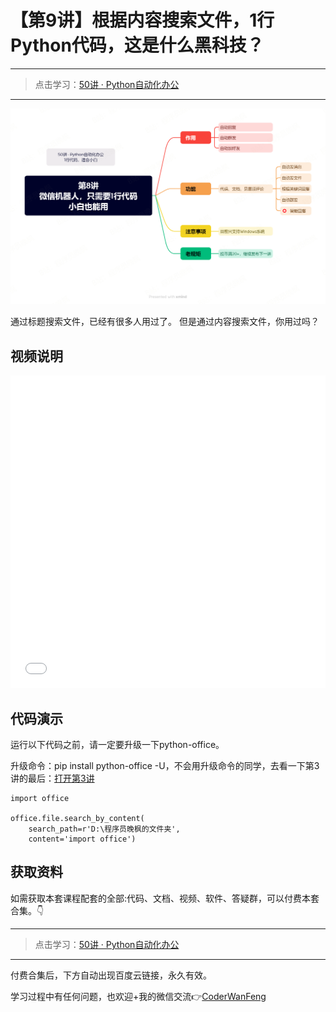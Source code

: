 # 【第9讲】根据内容搜索文件，1行Python代码，这是什么黑科技？


------
> 点击学习：[50讲 · Python自动化办公](https://mp.weixin.qq.com/mp/appmsgalbum?__biz=MzI2Nzg5MjgyNg==&action=getalbum&album_id=3056320585091366915#wechat_redirect)
------

![](../xmind/imgs/50-08-airobot.png)

通过标题搜索文件，已经有很多人用过了。
但是通过内容搜索文件，你用过吗？

## 视频说明

<iframe src="//player.bilibili.com/player.html?bvid=BV1Fu4y1v7xH" scrolling="no" border="0" frameborder="no" framespacing="0" allowfullscreen="true" width=100%, height=500> </iframe>


## 代码演示

运行以下代码之前，请一定要升级一下python-office。

升级命令：pip install python-office -U，不会用升级命令的同学，去看一下第3讲的最后：[打开第3讲](https://www.bilibili.com/video/BV1m14y1y76g/)

```
import office

office.file.search_by_content(
    search_path=r'D:\程序员晚枫的文件夹',
    content='import office')
```

## 获取资料

如需获取本套课程配套的全部:代码、文档、视频、软件、答疑群，可以付费本套合集。👇

------
> 点击学习：[50讲 · Python自动化办公](https://mp.weixin.qq.com/mp/appmsgalbum?__biz=MzI2Nzg5MjgyNg==&action=getalbum&album_id=3056320585091366915#wechat_redirect)
------

付费合集后，下方自动出现百度云链接，永久有效。

学习过程中有任何问题，也欢迎+我的微信交流👉[CoderWanFeng](https://mp.weixin.qq.com/s/B1V6KeXc7IOEB8DgXLWv3g)
